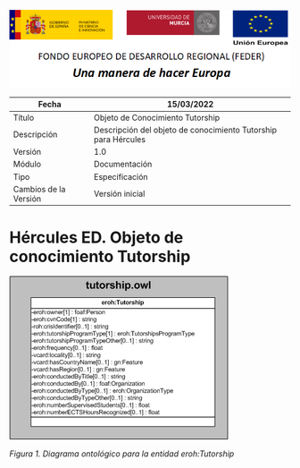 ![](../../Docs/media/CabeceraDocumentosMD.png)

| Fecha         | 15/03/2022                                                   |
| ------------- | ------------------------------------------------------------ |
|Título|Objeto de Conocimiento Tutorship| 
|Descripción|Descripción del objeto de conocimiento Tutorship para Hércules|
|Versión|1.0|
|Módulo|Documentación|
|Tipo|Especificación|
|Cambios de la Versión|Versión inicial|

# Hércules ED. Objeto de conocimiento Tutorship

![](../../Docs/media/ObjetosDeConocimiento/Tutorship.png)

*Figura 1. Diagrama ontológico para la entidad eroh:Tutorship*
